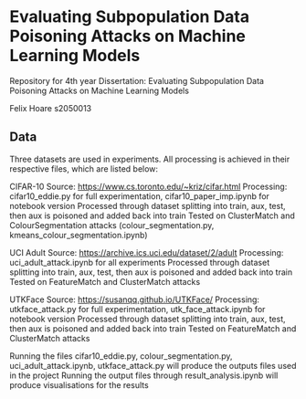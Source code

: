 # Evaluating Subpopulation Data Poisoning Attacks on Machine Learning Models

 Repository for 4th year Dissertation: Evaluating Subpopulation Data Poisoning Attacks on Machine Learning Models

 Felix Hoare
 s2050013

 ## Data

Three datasets are used in experiments. All processing is achieved in their respective files, which are listed below:

CIFAR-10
Source: https://www.cs.toronto.edu/~kriz/cifar.html
Processing: cifar10_eddie.py for full experimentation, cifar10_paper_imp.ipynb for notebook version
Processed through dataset splitting into train, aux, test, then aux is poisoned and added back into train
Tested on ClusterMatch and ColourSegmentation attacks (colour_segmentation.py, kmeans_colour_segmentation.ipynb)

UCI Adult
Source: https://archive.ics.uci.edu/dataset/2/adult
Processing: uci_adult_attack.ipynb for all experiments
Processed through dataset splitting into train, aux, test, then aux is poisoned and added back into train
Tested on FeatureMatch and ClusterMatch attacks

UTKFace
Source: https://susanqq.github.io/UTKFace/
Processing: utkface_attack.py for full experimentation, utk_face_attack.ipynb for notebook version
Processed through dataset splitting into train, aux, test, then aux is poisoned and added back into train
Tested on FeatureMatch and ClusterMatch attacks

Running the files cifar10_eddie.py, colour_segmentation.py, uci_adult_attack.ipynb, utkface_attack.py will produce the outputs files used in the project
Running the output files through result_analysis.ipynb will produce visualisations for the results